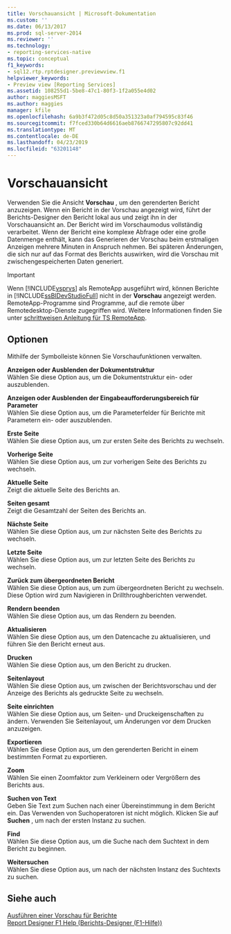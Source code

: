 ```yaml
---
title: Vorschauansicht | Microsoft-Dokumentation
ms.custom: ''
ms.date: 06/13/2017
ms.prod: sql-server-2014
ms.reviewer: ''
ms.technology:
- reporting-services-native
ms.topic: conceptual
f1_keywords:
- sql12.rtp.rptdesigner.previewview.f1
helpviewer_keywords:
- Preview view [Reporting Services]
ms.assetid: 108255d1-5be8-47c1-80f3-1f2a055e4d02
author: maggiesMSFT
ms.author: maggies
manager: kfile
ms.openlocfilehash: 6a9b3f472d05c8d50a351323a0af794595c83f46
ms.sourcegitcommit: f7fced330b64d6616aeb8766747295807c92dd41
ms.translationtype: MT
ms.contentlocale: de-DE
ms.lasthandoff: 04/23/2019
ms.locfileid: "63201148"
---
```

# <a name="preview-view"></a>Vorschauansicht
  Verwenden Sie die Ansicht **Vorschau** , um den gerenderten Bericht anzuzeigen. Wenn ein Bericht in der Vorschau angezeigt wird, führt der Berichts-Designer den Bericht lokal aus und zeigt ihn in der Vorschauansicht an. Der Bericht wird im Vorschaumodus vollständig verarbeitet. Wenn der Bericht eine komplexe Abfrage oder eine große Datenmenge enthält, kann das Generieren der Vorschau beim erstmaligen Anzeigen mehrere Minuten in Anspruch nehmen. Bei späteren Änderungen, die sich nur auf das Format des Berichts auswirken, wird die Vorschau mit zwischengespeicherten Daten generiert.  
  
> [!IMPORTANT]  
>  Wenn [!INCLUDE[vsprvs](../../includes/vsprvs-md.md)] als RemoteApp ausgeführt wird, können Berichte in [!INCLUDE[ssBIDevStudioFull](../../includes/ssbidevstudiofull-md.md)] nicht in der **Vorschau** angezeigt werden. RemoteApp-Programme sind Programme, auf die remote über Remotedesktop-Dienste zugegriffen wird. Weitere Informationen finden Sie unter [schrittweisen Anleitung für TS RemoteApp](https://technet.microsoft.com/library/cc730673\(WS.10\).aspx).  
  
## <a name="options"></a>Optionen  
 Mithilfe der Symbolleiste können Sie Vorschaufunktionen verwalten.  
  
 **Anzeigen oder Ausblenden der Dokumentstruktur**  
 Wählen Sie diese Option aus, um die Dokumentstruktur ein- oder auszublenden.  
  
 **Anzeigen oder Ausblenden der Eingabeaufforderungsbereich für Parameter**  
 Wählen Sie diese Option aus, um die Parameterfelder für Berichte mit Parametern ein- oder auszublenden.  
  
 **Erste Seite**  
 Wählen Sie diese Option aus, um zur ersten Seite des Berichts zu wechseln.  
  
 **Vorherige Seite**  
 Wählen Sie diese Option aus, um zur vorherigen Seite des Berichts zu wechseln.  
  
 **Aktuelle Seite**  
 Zeigt die aktuelle Seite des Berichts an.  
  
 **Seiten gesamt**  
 Zeigt die Gesamtzahl der Seiten des Berichts an.  
  
 **Nächste Seite**  
 Wählen Sie diese Option aus, um zur nächsten Seite des Berichts zu wechseln.  
  
 **Letzte Seite**  
 Wählen Sie diese Option aus, um zur letzten Seite des Berichts zu wechseln.  
  
 **Zurück zum übergeordneten Bericht**  
 Wählen Sie diese Option aus, um zum übergeordneten Bericht zu wechseln. Diese Option wird zum Navigieren in Drillthroughberichten verwendet.  
  
 **Rendern beenden**  
 Wählen Sie diese Option aus, um das Rendern zu beenden.  
  
 **Aktualisieren**  
 Wählen Sie diese Option aus, um den Datencache zu aktualisieren, und führen Sie den Bericht erneut aus.  
  
 **Drucken**  
 Wählen Sie diese Option aus, um den Bericht zu drucken.  
  
 **Seitenlayout**  
 Wählen Sie diese Option aus, um zwischen der Berichtsvorschau und der Anzeige des Berichts als gedruckte Seite zu wechseln.  
  
 **Seite einrichten**  
 Wählen Sie diese Option aus, um Seiten- und Druckeigenschaften zu ändern. Verwenden Sie Seitenlayout, um Änderungen vor dem Drucken anzuzeigen.  
  
 **Exportieren**  
 Wählen Sie diese Option aus, um den gerenderten Bericht in einem bestimmten Format zu exportieren.  
  
 **Zoom**  
 Wählen Sie einen Zoomfaktor zum Verkleinern oder Vergrößern des Berichts aus.  
  
 **Suchen von Text**  
 Geben Sie Text zum Suchen nach einer Übereinstimmung in dem Bericht ein. Das Verwenden von Suchoperatoren ist nicht möglich. Klicken Sie auf **Suchen** , um nach der ersten Instanz zu suchen.  
  
 **Find**  
 Wählen Sie diese Option aus, um die Suche nach dem Suchtext in dem Bericht zu beginnen.  
  
 **Weitersuchen**  
 Wählen Sie diese Option aus, um nach der nächsten Instanz des Suchtexts zu suchen.  
  
## <a name="see-also"></a>Siehe auch  
 [Ausführen einer Vorschau für Berichte](../reports/previewing-reports.md)   
 [Report Designer F1 Help (Berichts-Designer (F1-Hilfe))](report-designer-f1-help.md)  
  
  
